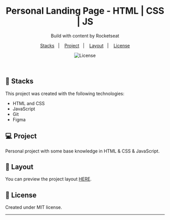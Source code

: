<h1 align="center"> Personal Landing Page - HTML | CSS | JS </h1>

<p align="center">
Build with content by Rocketseat <br/>
</p>

<p align="center">
  <a href="#-stacks">Stacks</a>&nbsp;&nbsp;&nbsp;|&nbsp;&nbsp;&nbsp;
  <a href="#-project">Project</a>&nbsp;&nbsp;&nbsp;|&nbsp;&nbsp;&nbsp;
  <a href="#-layout">Layout</a>&nbsp;&nbsp;&nbsp;|&nbsp;&nbsp;&nbsp;
  <a href="#memo-license">License</a>
</p>

<p align="center">
  <img alt="License" src="https://img.shields.io/static/v1?label=license&message=MIT&color=49AA26&labelColor=000000">
</p>

<br>

## 🚀 Stacks

This project was created with the following technologies:

- HTML and CSS
- JavaScript
- Git
- Figma

## 💻 Project

Personal project with some base knowledge in HTML & CSS & JavaScript.

## 🔖 Layout

You can preview the project layout [HERE](https://www.figma.com/community/file/1187422022288947321). 

## 📝 License

Created under MIT license.

---
